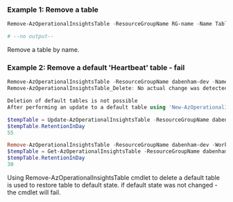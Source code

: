 ### Example 1: Remove a table
```powershell
Remove-AzOperationalInsightsTable -ResourceGroupName RG-name -Name Table-name -WorkspaceName WS-name

# --no output--
```
Remove a table by name.


### Example 2: Remove a default 'Heartbeat' table - fail
```powershell
Remove-AzOperationalInsightsTable -ResourceGroupName dabenham-dev -Name Heartbeat -WorkspaceName dabenham-PSH2
Remove-AzOperationalInsightsTable_Delete: No actual change was detected, for table - Heartbeat, both schema and metadata information modifications seems to be missing.

Deletion of default tables is not possible
After performing an update to a default table using 'New-AzOperationalInsightsTable' or 'Update-AzOperationalInsightsTable' cmdlets, performing delete will revert the default table to it's original values'

$tempTable = Update-AzOperationalInsightsTable -ResourceGroupName dabenham-dev -WorkspaceName dabenham-PSH2 -Name Heartbeat -RetentionInDay 55
$tempTable.RetentionInDay
55

Remove-AzOperationalInsightsTable -ResourceGroupName dabenham-dev -WorkspaceName dabenham-PSH2 -Name Heartbeat
$tempTable = Get-AzOperationalInsightsTable -ResourceGroupName dabenham-dev -WorkspaceName dabenham-PSH2 -Name Heartbeat
$tempTable.RetentionInDay
30
```

Using Remove-AzOperationalInsightsTable cmdlet to delete a default table is used to restore table to default state. if default state was not changed - the cmdlet will fail.